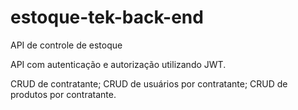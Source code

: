 # estoque-tek-back-end

API de controle de estoque

API com autenticação e autorização utilizando JWT.

CRUD de contratante;
CRUD de usuários por contratante;
CRUD de produtos por contratante.
